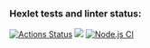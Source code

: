 ### Hexlet tests and linter status:
[![Actions Status](https://github.com/ruslanrust/backend-project-lvl1/workflows/hexlet-check/badge.svg)](https://github.com/ruslanrust/backend-project-lvl1/actions)
<a href="https://codeclimate.com/github/ruslanrust/backend-project-lvl1/maintainability"><img src="https://api.codeclimate.com/v1/badges/d8c73858d4362100c8fe/maintainability" /></a>
[![Node.js CI](https://github.com/ruslanrust/backend-project-lvl1/actions/workflows/Node.js%20CI/badge.svg)](https://github.com/ruslanrust/backend-project-lvl1/actions/workflows/nodejs.yml)